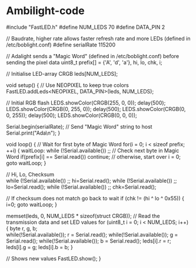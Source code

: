 # Ambilight-code


#include "FastLED.h"
#define NUM_LEDS 70
#define DATA_PIN  2

// Baudrate, higher rate allows faster refresh rate and more LEDs (defined in /etc/boblight.conf)
#define serialRate 115200

// Adalight sends a "Magic Word" (defined in /etc/boblight.conf) before sending the pixel data
uint8_t prefix[] = {'A', 'd', 'a'}, hi, lo, chk, i;

// Initialise LED-array
CRGB leds[NUM_LEDS];

void setup() {
  // Use NEOPIXEL to keep true colors
  FastLED.addLeds<NEOPIXEL, DATA_PIN>(leds, NUM_LEDS);
  
  // Initial RGB flash
  LEDS.showColor(CRGB(255, 0, 0));
  delay(500);
  LEDS.showColor(CRGB(0, 255, 0));
  delay(500);
  LEDS.showColor(CRGB(0, 0, 255));
  delay(500);
  LEDS.showColor(CRGB(0, 0, 0));
  
  Serial.begin(serialRate);
  // Send "Magic Word" string to host
  Serial.print("Ada\n");
}

void loop() { 
  // Wait for first byte of Magic Word
  for(i = 0; i < sizeof prefix; ++i) {
    waitLoop: while (!Serial.available()) ;;
    // Check next byte in Magic Word
    if(prefix[i] == Serial.read()) continue;
    // otherwise, start over
    i = 0;
    goto waitLoop;
  }
  
  // Hi, Lo, Checksum  
  while (!Serial.available()) ;;
  hi=Serial.read();
  while (!Serial.available()) ;;
  lo=Serial.read();
  while (!Serial.available()) ;;
  chk=Serial.read();
  
  // If checksum does not match go back to wait
  if (chk != (hi ^ lo ^ 0x55)) {
    i=0;
    goto waitLoop;
  }
  
  memset(leds, 0, NUM_LEDS * sizeof(struct CRGB));
  // Read the transmission data and set LED values
  for (uint8_t i = 0; i < NUM_LEDS; i++) {
    byte r, g, b;    
    while(!Serial.available());
    r = Serial.read();
    while(!Serial.available());
    g = Serial.read();
    while(!Serial.available());
    b = Serial.read();
    leds[i].r = r;
    leds[i].g = g;
    leds[i].b = b;
  }
  
  // Shows new values
  FastLED.show();
}
